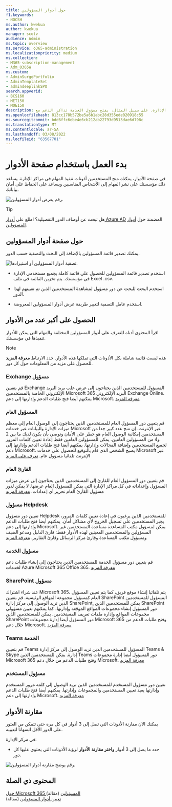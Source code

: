 ```yaml
---
title: حول أدوار المسؤولين
f1.keywords:
- NOCSH
ms.author: kwekua
author: kwekua
manager: scotv
audience: Admin
ms.topic: overview
ms.service: o365-administration
ms.localizationpriority: medium
ms.collection:
- M365-subscription-management
- Adm_O365W
ms.custom:
- AdminSurgePortfolio
- AdminTemplateSet
- admindeeplinkSPO
search.appverid:
- BCS160
- MET150
- MOE150
description: يتم تعيين أدوار المسؤولين إلى وظائف الأعمال وتوفير الأذونات للقيام بمهام معينة في مركز الإدارة. على سبيل المثال، يفتح مسؤول الخدمة تذاكر الدعم مع Microsoft.
ms.openlocfilehash: 813cc178b572be5a6b1abc28d355ede020918c55
ms.sourcegitcommit: bdd6ffc6ebe4e6cb212ab22793d9513dae6d798c
ms.translationtype: MT
ms.contentlocale: ar-SA
ms.lasthandoff: 03/08/2022
ms.locfileid: "63567701"
---
```

# <a name="get-started-with-the-roles-page"></a>بدء العمل باستخدام صفحة الأدوار

في صفحة الأدوار، يمكنك منح المستخدمين أذونات تنفيذ المهام في مراكز الإدارة. يساعد ذلك مؤسستك على نشر المهام إلى الأشخاص المناسبين ويساعد على الحفاظ على أمان بياناتك.

![رقم يعرض أدوار المسؤولين.](../../media/roles-main-page.png)

> [!TIP]
> هل تبحث عن أوصاف الدور التفصيلية؟ اطلع على [أدوار Azure AD](/azure/active-directory/roles/permissions-reference) المضمنة حول [أدوار المسؤولين](/microsoft-365/admin/add-users/about-admin-roles).

## <a name="about-the-admin-roles-page"></a>حول صفحة أدوار المسؤولين

يمكنك تصدير قائمة المسؤولين بالإضافة إلى البحث والتصفية حسب الدور.

![تصفية أدوار المسؤولين أو استيرادها.](../../media/admin-role-page-options.png)

- استخدم تصدير قائمة المسؤولين للحصول على قائمة كاملة بجميع مستخدمي الإدارة في مؤسستك. يتم تخزين القائمة في ملف Excel .csv.

- استخدم البحث للبحث عن دور مسؤول لمشاهدة المستخدمين الذين تم تعيينهم لهذا الدور.

- استخدم عامل التصفية لتغيير طريقة عرض أدوار المسؤولين المعروضة.


## <a name="get-the-most-out-of-the-roles"></a>الحصول على أكبر عدد من الأدوار

اقرأ المحتوى أدناه للتعرف على أدوار المسؤولين المختلفة والمهام التي يمكن للأدوار تنفيذها في مؤسستك.

> [!NOTE]
هذه ليست قائمة شاملة بكل الأذونات التي تملكها هذه الأدوار. حدد الارتباط **معرفة المزيد** للحصول على مزيد من المعلومات حول كل دور.

### <a name="exchange-admin"></a>Exchange مسؤول

قم بتعيين Exchange المسؤول للمستخدمين الذين يحتاجون إلى عرض علب بريد البريد الإلكتروني الخاصة بالمستخدمين Microsoft 365 البريد الإلكتروني Exchange Online. يمكنهم أيضا فتح طلبات الدعم وإدارتها إلى دعم Microsoft. [معرفة المزيد](/microsoft-365/admin/add-users/about-exchange-online-admin-role)

### <a name="global-admin"></a>المسؤول العام

قم بتعيين دور المسؤول العام للمستخدمين الذين يحتاجون إلى الوصول العام إلى معظم ميزات الإدارة والبيانات عبر خدمات Microsoft عبر الإنترنت. إن منح عدد كبير جدا من المستخدمين إمكانية الوصول العام هو خطر على الأمان ونوصي بأن يكون لديك ما بين 2 و4 من المسؤولين العامين. يمكن للمسؤولين العامين فقط إعادة تعيين كلمات المرور لجميع المستخدمين وإضافة المجالات وإدارتها. يمكنهم أيضا فتح طلبات الدعم وإدارتها إلى دعم Microsoft. يصبح الشخص الذي قام بالتوقيع للحصول على خدمات Microsoft عبر الإنترنت تلقائيا مسؤول عام. [تعرف على المزيد](/microsoft-365/admin/add-users/about-admin-roles#roles-available-in-the-microsoft-365-admin-center)

### <a name="global-reader"></a>القارئ العام

قم بتعيين دور المسؤول العام للقارئ إلى المستخدمين الذين يحتاجون إلى عرض ميزات المسؤول وإعداداته في كل مراكز الإدارة التي يمكن للمسؤول العام عرضها. لا يمكن لدور مسؤول القارئ العام تحرير أي إعدادات. [معرفة المزيد](/microsoft-365/admin/add-users/about-admin-roles#roles-available-in-the-microsoft-365-admin-center)

### <a name="helpdesk-admin"></a>مسؤول Helpdesk

تعيين دور مسؤول Helpdesk للمستخدمين الذين يرغبون في إعادة تعيين كلمات المرور، يجبر المستخدمين على تسجيل الخروج لأي مشاكل أمان. يمكنهم أيضا فتح طلبات الدعم وإدارتها إلى دعم Microsoft. يمكن لمسؤول مكتب المساعدة مساعدة المستخدمين غير المسؤولين والمستخدمين المعينين لهذه الأدوار فقط: قارئ الدليل ومدعو الضيف ومسؤول مكتب المساعدة وقارئ مركز الرسائل وقارئ التقارير. [معرفة المزيد](/microsoft-365/admin/add-users/about-admin-roles#roles-available-in-the-microsoft-365-admin-center)

### <a name="service-admin"></a>مسؤول الخدمة

قم بتعيين دور مسؤول الخدمة للمستخدمين الذين يحتاجون إلى إنشاء طلبات دعم لخدمات Azure Microsoft 365 Office 365. [معرفة المزيد](/microsoft-365/admin/add-users/about-admin-roles#roles-available-in-the-microsoft-365-admin-center)

### <a name="sharepoint-admin"></a>SharePoint مسؤول

عند شراء اشتراك Microsoft 365، يتم تلقائيا إنشاء موقع فريق، كما يتم تعيين المسؤول العام كمسؤول مجموعة المواقع الرئيسية. قم بتعيين SharePoint المسؤول للمستخدمين الذين تريد الوصول إلى مركز إدارة SharePoint<a href="https://go.microsoft.com/fwlink/?linkid=2185219" target="_blank">.</a> يمكن للمستخدمين الذين SharePoint دور المسؤول إنشاء مجموعات المواقع الموقعة وإدارتها، كما يمكنهم تعيين مسؤولي مجموعات المواقع وإدارة ملفات تعريف المستخدمين. يمكن للمستخدمين الذين SharePoint دور المسؤول أيضا إدارة مجموعات Microsoft 365 وفتح طلبات الدعم من خلال دعم Microsoft. [معرفة المزيد](/sharepoint/sharepoint-admin-role)

### <a name="teams-service-admin"></a>Teams الخدمة

قم بتعيين Teams المسؤول للمستخدمين الذين تريد الوصول إلى مركز إدارة Teams & Skype إدارة. يمكن للمستخدمين الذين Teams دور المسؤول أيضا إدارة مجموعات Microsoft 365 وفتح طلبات الدعم من خلال دعم Microsoft. [معرفة المزيد](/MicrosoftTeams/using-admin-roles)

### <a name="user-admin"></a>مسؤول المستخدم

تعيين دور مسؤول المستخدم للمستخدمين الذين تريد الوصول إلى كلمة مرور المستخدم وإدارتها يعيد تعيين المستخدمين والمجموعات وإدارتها. يمكنهم أيضا فتح طلبات الدعم وإدارتها إلى دعم Microsoft. [معرفة المزيد](/microsoft-365/admin/add-users/about-admin-roles#roles-available-in-the-microsoft-365-admin-center)

## <a name="compare-roles"></a>مقارنة الأدوار

يمكنك الآن مقارنة الأذونات التي تصل إلى 3 أدوار في كل مرة حتى تتمكن من العثور على الدور الأقل اتسهانا لتعيينه.

في مركز الإدارة:

- حدد ما يصل إلى 3 أدوار **واختر مقارنة الأدوار** لرؤية الأذونات التي يحتوي عليها كل دور.

![رقم يوضح مقارنة أدوار المسؤولين.](../../media/compare-roles-list.png)

## <a name="related-content"></a>المحتوى ذي الصلة

[حول Microsoft 365 المسؤولين](about-admin-roles.md) (مقالة)\
[تعيين أدوار المسؤولين](assign-admin-roles.md) (مقالة)

